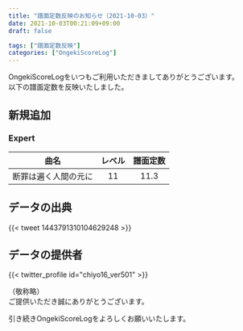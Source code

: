 ```yaml
---
title: "譜面定数反映のお知らせ（2021-10-03）"
date: 2021-10-03T00:21:09+09:00
draft: false

tags: ["譜面定数反映"]
categories: ["OngekiScoreLog"]
---
```


OngekiScoreLogをいつもご利用いただきましてありがとうございます。  
以下の譜面定数を反映いたしました。

<!--more-->

## 新規追加

### Expert

| 曲名 | レベル | 譜面定数 |
|:-:|:-:|:-:|
| 断罪は遍く人間の元に | 11 | 11.3 |

## データの出典

{{< tweet 1443791310104629248 >}}

## データの提供者

{{< twitter_profile id="chiyo16_ver501" >}}

（敬称略）  
ご提供いただき誠にありがとうございます。

引き続きOngekiScoreLogをよろしくお願いいたします。
